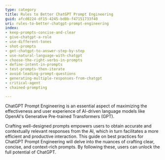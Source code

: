 ```yaml
---
type: category
title: Rules to Better ChatGPT Prompt Engineering
guid: afcd0224-df15-4245-bd0b-f47151733f40
uri: rules-to-better-chatgpt-prompt-engineering
index:
- keep-prompts-concise-and-clear
- give-chatgpt-a-role
- use-different-tones
- shot-prompts
- get-chatgpt-to-answer-step-by-step
- use-natural-language-with-chatgpt
- choose-the-right-verbs-in-prompts
- define-intent-in-prompts
- test-prompts-then-iterate
- avoid-leading-prompt-questions
- generating-multiple-responses-from-chatgpt
- critical-agent
- chained-prompting

---
```


ChatGPT Prompt Engineering is an essential aspect of maximizing the effectiveness and user experience of AI-driven language models like OpenAI's Generative Pre-trained Transformers (GPT). 

Crafting well-designed prompts empowers users to obtain accurate and contextually relevant responses from the AI, which in turn facilitates a more efficient and productive interaction. This guide on best practices for ChatGPT Prompt Engineering will delve into the nuances of crafting clear, concise, and context-rich prompts. By following these, users can unlock the full potential of ChatGPT.
